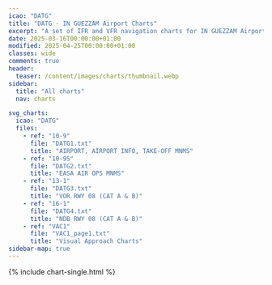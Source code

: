 ```yaml
---
icao: "DATG" 
title: "DATG - IN GUEZZAM Airport Charts"
excerpt: "A set of IFR and VFR navigation charts for IN GUEZZAM Airport"
date: 2025-03-16T00:00:00+01:00
modified: 2025-04-25T00:00:00+01:00
classes: wide
comments: true
header:
  teaser: /content/images/charts/thumbnail.webp
sidebar:
  title: "All charts"
  nav: charts

svg_charts:
  icao: "DATG"
  files:
    - ref: "10-9"
      file: "DATG1.txt"
      title: "AIRPORT, AIRPORT INFO, TAKE-OFF MNMS"
    - ref: "10-9S"
      file: "DATG2.txt"
      title: "EASA AIR OPS MNMS"
    - ref: "13-1"
      file: "DATG3.txt"
      title: "VOR RWY 08 (CAT A & B)"
    - ref: "16-1"
      file: "DATG4.txt"
      title: "NDB RWY 08 (CAT A & B)"
    - ref: "VAC1"
      file: "VAC1_page1.txt"
      title: "Visual Approach Charts"
sidebar-map: true
---
```


{% include chart-single.html %}
